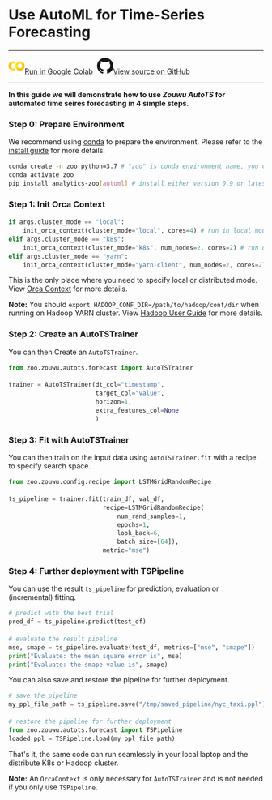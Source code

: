 # Use AutoML for Time-Series Forecasting

---

![](../../../../image/colab_logo_32px.png)[Run in Google Colab](https://colab.research.google.com/github/intel-analytics/analytics-zoo/blob/master/docs/docs/colab-notebook/chronos/chronos_autots_nyc_taxi.ipynb) &nbsp;![](../../../../image/GitHub-Mark-32px.png)[View source on GitHub](https://github.com/intel-analytics/analytics-zoo/blob/master/docs/docs/colab-notebook/chronos/chronos_autots_nyc_taxi.ipynb)

---

**In this guide we will demonstrate how to use _Zouwu AutoTS_ for automated time seires forecasting in 4 simple steps.**

### **Step 0: Prepare Environment**

We recommend using [conda](https://docs.conda.io/projects/conda/en/latest/user-guide/install/) to prepare the environment. Please refer to the [install guide](../../UserGuide/python.md) for more details.

```bash
conda create -n zoo python=3.7 # "zoo" is conda environment name, you can use any name you like.
conda activate zoo
pip install analytics-zoo[automl] # install either version 0.9 or latest nightly build
```

### **Step 1: Init Orca Context**
```python
if args.cluster_mode == "local":
    init_orca_context(cluster_mode="local", cores=4) # run in local mode
elif args.cluster_mode == "k8s":
    init_orca_context(cluster_mode="k8s", num_nodes=2, cores=2) # run on K8s cluster
elif args.cluster_mode == "yarn":
    init_orca_context(cluster_mode="yarn-client", num_nodes=2, cores=2) # run on Hadoop YARN cluster
```

This is the only place where you need to specify local or distributed mode. View [Orca Context](../../Orca/Overview/orca-context.md) for more details.

**Note:** You should `export HADOOP_CONF_DIR=/path/to/hadoop/conf/dir` when running on Hadoop YARN cluster. View [Hadoop User Guide](../../UserGuide/hadoop.md) for more details.

### **Step 2: Create an AutoTSTrainer**

You can then Create an `AutoTSTrainer`.

```python
from zoo.zouwu.autots.forecast import AutoTSTrainer

trainer = AutoTSTrainer(dt_col="timestamp",  
                        target_col="value",  
                        horizon=1,           
                        extra_features_col=None
                        )
```
### **Step 3: Fit with AutoTSTrainer**

You can then train on the input data using `AutoTSTrainer.fit` with a recipe to specify search space.

```python
from zoo.zouwu.config.recipe import LSTMGridRandomRecipe

ts_pipeline = trainer.fit(train_df, val_df,
                          recipe=LSTMGridRandomRecipe(
                              num_rand_samples=1,
                              epochs=1,
                              look_back=6,
                              batch_size=[64]),
                          metric="mse")
```

### **Step 4: Further deployment with TSPipeline**

You can use the result `ts_pipeline` for prediction, evaluation or (incremental) fitting.
```python
# predict with the best trial
pred_df = ts_pipeline.predict(test_df)

# evaluate the result pipeline
mse, smape = ts_pipeline.evaluate(test_df, metrics=["mse", "smape"])
print("Evaluate: the mean square error is", mse)
print("Evaluate: the smape value is", smape)
```

You can also save and restore the pipeline for further deployment.
```python
# save the pipeline
my_ppl_file_path = ts_pipeline.save("/tmp/saved_pipeline/nyc_taxi.ppl")

# restore the pipeline for further deployment
from zoo.zouwu.autots.forecast import TSPipeline
loaded_ppl = TSPipeline.load(my_ppl_file_path)
```
That's it, the same code can run seamlessly in your local laptop and the distribute K8s or Hadoop cluster.

**Note:** An `OrcaContext` is only necessary for `AutoTSTrainer` and is not needed if you only use `TSPipeline`.

